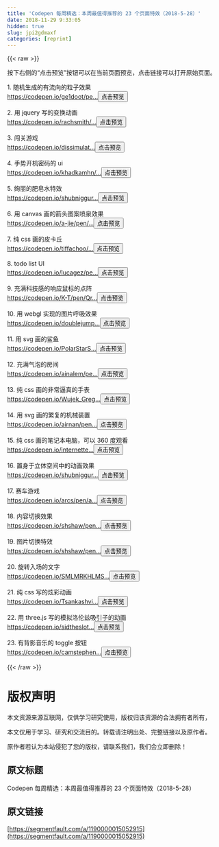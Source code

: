 ```yaml
---
title: 'Codepen 每周精选：本周最值得推荐的 23 个页面特效（2018-5-28）' 
date: 2018-11-29 9:33:05
hidden: true
slug: jpi2gdmaxf
categories: [reprint]
---
```


{{< raw >}}

                    
<p>&#x6309;&#x4E0B;&#x53F3;&#x4FA7;&#x7684;&#x201C;&#x70B9;&#x51FB;&#x9884;&#x89C8;&#x201D;&#x6309;&#x94AE;&#x53EF;&#x4EE5;&#x5728;&#x5F53;&#x524D;&#x9875;&#x9762;&#x9884;&#x89C8;&#xFF0C;&#x70B9;&#x51FB;&#x94FE;&#x63A5;&#x53EF;&#x4EE5;&#x6253;&#x5F00;&#x539F;&#x59CB;&#x9875;&#x9762;&#x3002;</p>
<p>1. &#x968F;&#x673A;&#x751F;&#x6210;&#x7684;&#x6709;&#x6D41;&#x5411;&#x7684;&#x7C92;&#x5B50;&#x6548;&#x679C;<br><a href="https://codepen.io/ge1doot/pen/erKvYb" rel="nofollow noreferrer" target="_blank">https://codepen.io/ge1doot/pe...</a><button class="btn btn-xs btn-default ml10 preview" data-url="ge1doot/pen/erKvYb" data-typeid="3">&#x70B9;&#x51FB;&#x9884;&#x89C8;</button></p>
<p>2. &#x7528; jquery &#x5199;&#x7684;&#x53D8;&#x6362;&#x52A8;&#x753B;<br><a href="https://codepen.io/rachsmith/pen/Fxuia" rel="nofollow noreferrer" target="_blank">https://codepen.io/rachsmith/...</a><button class="btn btn-xs btn-default ml10 preview" data-url="rachsmith/pen/Fxuia" data-typeid="3">&#x70B9;&#x51FB;&#x9884;&#x89C8;</button></p>
<p>3. &#x95EF;&#x5173;&#x6E38;&#x620F;<br><a href="https://codepen.io/dissimulate/pen/CqIxk" rel="nofollow noreferrer" target="_blank">https://codepen.io/dissimulat...</a><button class="btn btn-xs btn-default ml10 preview" data-url="dissimulate/pen/CqIxk" data-typeid="3">&#x70B9;&#x51FB;&#x9884;&#x89C8;</button></p>
<p>4. &#x624B;&#x52BF;&#x5F00;&#x673A;&#x5BC6;&#x7801;&#x7684; ui<br><a href="https://codepen.io/khadkamhn/pen/EVaJLy" rel="nofollow noreferrer" target="_blank">https://codepen.io/khadkamhn/...</a><button class="btn btn-xs btn-default ml10 preview" data-url="khadkamhn/pen/EVaJLy" data-typeid="3">&#x70B9;&#x51FB;&#x9884;&#x89C8;</button></p>
<p>5. &#x7EDA;&#x4E3D;&#x7684;&#x80A5;&#x7682;&#x6C34;&#x7279;&#x6548;<br><a href="https://codepen.io/shubniggurath/pen/wymwwo" rel="nofollow noreferrer" target="_blank">https://codepen.io/shubniggur...</a><button class="btn btn-xs btn-default ml10 preview" data-url="shubniggurath/pen/wymwwo" data-typeid="3">&#x70B9;&#x51FB;&#x9884;&#x89C8;</button></p>
<p>6. &#x7528; canvas &#x753B;&#x7684;&#x7BAD;&#x5934;&#x56FE;&#x6848;&#x55B7;&#x6CC9;&#x6548;&#x679C;<br><a href="https://codepen.io/a-jie/pen/evrGVm" rel="nofollow noreferrer" target="_blank">https://codepen.io/a-jie/pen/...</a><button class="btn btn-xs btn-default ml10 preview" data-url="a-jie/pen/evrGVm" data-typeid="3">&#x70B9;&#x51FB;&#x9884;&#x89C8;</button></p>
<p>7. &#x7EAF; css &#x753B;&#x7684;&#x76AE;&#x5361;&#x4E18;<br><a href="https://codepen.io/tiffachoo/pen/JveaJZ" rel="nofollow noreferrer" target="_blank">https://codepen.io/tiffachoo/...</a><button class="btn btn-xs btn-default ml10 preview" data-url="tiffachoo/pen/JveaJZ" data-typeid="3">&#x70B9;&#x51FB;&#x9884;&#x89C8;</button></p>
<p>8. todo list UI<br><a href="https://codepen.io/lucagez/pen/VxgpMd" rel="nofollow noreferrer" target="_blank">https://codepen.io/lucagez/pe...</a><button class="btn btn-xs btn-default ml10 preview" data-url="lucagez/pen/VxgpMd" data-typeid="3">&#x70B9;&#x51FB;&#x9884;&#x89C8;</button></p>
<p>9. &#x5145;&#x6EE1;&#x79D1;&#x6280;&#x611F;&#x7684;&#x54CD;&#x5E94;&#x9F20;&#x6807;&#x7684;&#x70B9;&#x9635;<br><a href="https://codepen.io/K-T/pen/QrPBYm" rel="nofollow noreferrer" target="_blank">https://codepen.io/K-T/pen/Qr...</a><button class="btn btn-xs btn-default ml10 preview" data-url="K-T/pen/QrPBYm" data-typeid="3">&#x70B9;&#x51FB;&#x9884;&#x89C8;</button></p>
<p>10. &#x7528; webgl &#x5B9E;&#x73B0;&#x7684;&#x56FE;&#x7247;&#x547C;&#x5438;&#x6548;&#x679C;<br><a href="https://codepen.io/doublejump/pen/OZmQLw" rel="nofollow noreferrer" target="_blank">https://codepen.io/doublejump...</a><button class="btn btn-xs btn-default ml10 preview" data-url="doublejump/pen/OZmQLw" data-typeid="3">&#x70B9;&#x51FB;&#x9884;&#x89C8;</button></p>
<p>11. &#x7528; svg &#x753B;&#x7684;&#x9CA8;&#x9C7C;<br><a href="https://codepen.io/PolarStarSpectrum/pen/pVZqMG" rel="nofollow noreferrer" target="_blank">https://codepen.io/PolarStarS...</a><button class="btn btn-xs btn-default ml10 preview" data-url="PolarStarSpectrum/pen/pVZqMG" data-typeid="3">&#x70B9;&#x51FB;&#x9884;&#x89C8;</button></p>
<p>12. &#x5145;&#x6EE1;&#x6C14;&#x6CE1;&#x7684;&#x623F;&#x95F4;<br><a href="https://codepen.io/ainalem/pen/gzyPpX" rel="nofollow noreferrer" target="_blank">https://codepen.io/ainalem/pe...</a><button class="btn btn-xs btn-default ml10 preview" data-url="ainalem/pen/gzyPpX" data-typeid="3">&#x70B9;&#x51FB;&#x9884;&#x89C8;</button></p>
<p>13. &#x7EAF; css &#x753B;&#x7684;&#x975E;&#x5E38;&#x903C;&#x771F;&#x7684;&#x624B;&#x8868;<br><a href="https://codepen.io/Wujek_Greg/pen/KRXYpg" rel="nofollow noreferrer" target="_blank">https://codepen.io/Wujek_Greg...</a><button class="btn btn-xs btn-default ml10 preview" data-url="Wujek_Greg/pen/KRXYpg" data-typeid="3">&#x70B9;&#x51FB;&#x9884;&#x89C8;</button></p>
<p>14. &#x7528; svg &#x753B;&#x7684;&#x7E41;&#x590D;&#x7684;&#x673A;&#x68B0;&#x88C5;&#x7F6E;<br><a href="https://codepen.io/airnan/pen/WJBLpJ" rel="nofollow noreferrer" target="_blank">https://codepen.io/airnan/pen...</a><button class="btn btn-xs btn-default ml10 preview" data-url="airnan/pen/WJBLpJ" data-typeid="3">&#x70B9;&#x51FB;&#x9884;&#x89C8;</button></p>
<p>15. &#x7EAF; css &#x753B;&#x7684;&#x7B14;&#x8BB0;&#x672C;&#x7535;&#x8111;&#xFF0C;&#x53EF;&#x4EE5; 360 &#x5EA6;&#x89C2;&#x770B;<br><a href="https://codepen.io/internette/pen/xjNBoe" rel="nofollow noreferrer" target="_blank">https://codepen.io/internette...</a><button class="btn btn-xs btn-default ml10 preview" data-url="internette/pen/xjNBoe" data-typeid="3">&#x70B9;&#x51FB;&#x9884;&#x89C8;</button></p>
<p>16. &#x7F6E;&#x8EAB;&#x4E8E;&#x7ACB;&#x4F53;&#x7A7A;&#x95F4;&#x4E2D;&#x7684;&#x52A8;&#x753B;&#x6548;&#x679C;<br><a href="https://codepen.io/shubniggurath/pen/XqwXjL" rel="nofollow noreferrer" target="_blank">https://codepen.io/shubniggur...</a><button class="btn btn-xs btn-default ml10 preview" data-url="shubniggurath/pen/XqwXjL" data-typeid="3">&#x70B9;&#x51FB;&#x9884;&#x89C8;</button></p>
<p>17. &#x8D5B;&#x8F66;&#x6E38;&#x620F;<br><a href="https://codepen.io/arcs/pen/aGzNKY" rel="nofollow noreferrer" target="_blank">https://codepen.io/arcs/pen/a...</a><button class="btn btn-xs btn-default ml10 preview" data-url="arcs/pen/aGzNKY" data-typeid="3">&#x70B9;&#x51FB;&#x9884;&#x89C8;</button></p>
<p>18. &#x5185;&#x5BB9;&#x5207;&#x6362;&#x6548;&#x679C;<br><a href="https://codepen.io/shshaw/pen/RyzaYY" rel="nofollow noreferrer" target="_blank">https://codepen.io/shshaw/pen...</a><button class="btn btn-xs btn-default ml10 preview" data-url="shshaw/pen/RyzaYY" data-typeid="3">&#x70B9;&#x51FB;&#x9884;&#x89C8;</button></p>
<p>19. &#x56FE;&#x7247;&#x5207;&#x6362;&#x7279;&#x6548;<br><a href="https://codepen.io/shshaw/pen/RyOPzb" rel="nofollow noreferrer" target="_blank">https://codepen.io/shshaw/pen...</a><button class="btn btn-xs btn-default ml10 preview" data-url="shshaw/pen/RyOPzb" data-typeid="3">&#x70B9;&#x51FB;&#x9884;&#x89C8;</button></p>
<p>20. &#x65CB;&#x8F6C;&#x5165;&#x573A;&#x7684;&#x6587;&#x5B57;<br><a href="https://codepen.io/SMLMRKHLMS/pen/GgpdgO" rel="nofollow noreferrer" target="_blank">https://codepen.io/SMLMRKHLMS...</a><button class="btn btn-xs btn-default ml10 preview" data-url="SMLMRKHLMS/pen/GgpdgO" data-typeid="3">&#x70B9;&#x51FB;&#x9884;&#x89C8;</button></p>
<p>21. &#x7EAF; css &#x5199;&#x7684;&#x70AB;&#x5F69;&#x52A8;&#x753B;<br><a href="https://codepen.io/Tsankashvili/pen/qYeEwO" rel="nofollow noreferrer" target="_blank">https://codepen.io/Tsankashvi...</a><button class="btn btn-xs btn-default ml10 preview" data-url="Tsankashvili/pen/qYeEwO" data-typeid="3">&#x70B9;&#x51FB;&#x9884;&#x89C8;</button></p>
<p>22. &#x7528; three.js &#x5199;&#x7684;&#x6A21;&#x62DF;&#x6D1B;&#x4F26;&#x5179;&#x5438;&#x5F15;&#x5B50;&#x7684;&#x52A8;&#x753B;<br><a href="https://codepen.io/sidthesloth92/pen/WJVXwN" rel="nofollow noreferrer" target="_blank">https://codepen.io/sidtheslot...</a><button class="btn btn-xs btn-default ml10 preview" data-url="sidthesloth92/pen/WJVXwN" data-typeid="3">&#x70B9;&#x51FB;&#x9884;&#x89C8;</button></p>
<p>23. &#x6709;&#x80CC;&#x5F71;&#x97F3;&#x4E50;&#x7684; toggle &#x6309;&#x94AE;<br><a href="https://codepen.io/camstephensdomo/pen/xVgPoo" rel="nofollow noreferrer" target="_blank">https://codepen.io/camstephen...</a><button class="btn btn-xs btn-default ml10 preview" data-url="camstephensdomo/pen/xVgPoo" data-typeid="3">&#x70B9;&#x51FB;&#x9884;&#x89C8;</button></p>

                
{{< /raw >}}

# 版权声明
本文资源来源互联网，仅供学习研究使用，版权归该资源的合法拥有者所有，

本文仅用于学习、研究和交流目的。转载请注明出处、完整链接以及原作者。

原作者若认为本站侵犯了您的版权，请联系我们，我们会立即删除！

## 原文标题
Codepen 每周精选：本周最值得推荐的 23 个页面特效（2018-5-28）

## 原文链接
[https://segmentfault.com/a/1190000015052915](https://segmentfault.com/a/1190000015052915)

